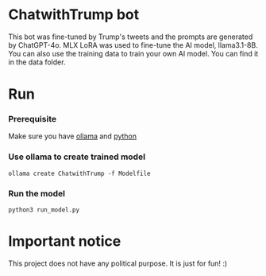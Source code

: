 # ChatwithTrump bot
This bot was fine-tuned by Trump's tweets and the prompts are generated by ChatGPT-4o. MLX LoRA was used to fine-tune the AI model, llama3.1-8B. 
You can also use the training data to train your own AI model. You can find it in the data folder.

# Run
### Prerequisite
Make sure you have [ollama](https://ollama.com) and [python](https://www.python.org)

### Use ollama to create trained model

```
ollama create ChatwithTrump -f Modelfile
```

### Run the model

```
python3 run_model.py
```

# Important notice
This project does not have any political purpose. It is just for fun! :)
